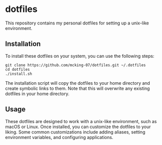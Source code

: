 # dotfiles
This repository contains my personal dotfiles for setting up a unix-like environment.

## Installation
To install these dotfiles on your system, you can use the following steps:

```
git clone https://github.com/mcking-07/dotfiles.git ~/.dotfiles
cd dotfiles
./install.sh
```

The installation script will copy the dotfiles to your home directory and create symbolic links to them. Note that this will overwrite any existing dotfiles in your home directory.

## Usage
These dotfiles are designed to work with a unix-like environment, such as macOS or Linux. Once installed, you can customize the dotfiles to your liking. Some common customizations include adding aliases, setting environment variables, and configuring applications.
